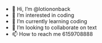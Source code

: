 - 👋 Hi, I’m @lotiononback
- 👀 I’m interested in coding
- 🌱 I’m currently learning coding
- 💞️ I’m looking to collaborate on text
- 📫 How to reach me 6159708888

<!---
lotiononback/lotiononback is a ✨ special ✨ repository because its `README.md` (this file) appears on your GitHub profile.
You can click the Preview link to take a look at your changes.
--->
